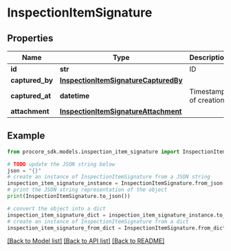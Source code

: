 # InspectionItemSignature


## Properties

Name | Type | Description | Notes
------------ | ------------- | ------------- | -------------
**id** | **str** | ID | [optional] 
**captured_by** | [**InspectionItemSignatureCapturedBy**](InspectionItemSignatureCapturedBy.md) |  | [optional] 
**captured_at** | **datetime** | Timestamp of creation | [optional] 
**attachment** | [**InspectionItemSignatureAttachment**](InspectionItemSignatureAttachment.md) |  | [optional] 

## Example

```python
from procore_sdk.models.inspection_item_signature import InspectionItemSignature

# TODO update the JSON string below
json = "{}"
# create an instance of InspectionItemSignature from a JSON string
inspection_item_signature_instance = InspectionItemSignature.from_json(json)
# print the JSON string representation of the object
print(InspectionItemSignature.to_json())

# convert the object into a dict
inspection_item_signature_dict = inspection_item_signature_instance.to_dict()
# create an instance of InspectionItemSignature from a dict
inspection_item_signature_from_dict = InspectionItemSignature.from_dict(inspection_item_signature_dict)
```
[[Back to Model list]](../README.md#documentation-for-models) [[Back to API list]](../README.md#documentation-for-api-endpoints) [[Back to README]](../README.md)


